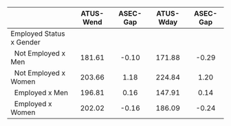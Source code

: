 
|                      |    ATUS-Wend |     ASEC-Gap |    ATUS-Wday |     ASEC-Gap |
| -------------------- | :----------: | :----------: | :----------: | :----------: |
| Employed Status x Gender |              |              |              |              |
| &nbsp;&nbsp;Not Employed x Men |       181.61 |        -0.10 |       171.88 |        -0.29 |
| &nbsp;&nbsp;Not Employed x Women |       203.66 |         1.18 |       224.84 |         1.20 |
| &nbsp;&nbsp;Employed x Men |       196.81 |         0.16 |       147.91 |         0.14 |
| &nbsp;&nbsp;Employed x Women |       202.02 |        -0.16 |       186.09 |        -0.24 |

